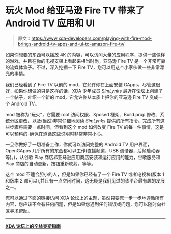 # 玩火 Mod 给亚马逊 Fire TV 带来了 Android TV 应用和 UI

> 原文：<https://www.xda-developers.com/playing-with-fire-mod-brings-android-tv-apps-and-ui-to-amazon-fire-tv/>

如果你想要的东西可以播放 4K 的内容，可以访问大量的应用程序，提供一些像样的游戏，并且在你的电视支架上看起来相当时尚，亚马逊 Fire TV 是一个非常可靠的流媒体盒子。不过，深入挖掘一下 Fire TV，您可以用这个小家伙做一些非常漂亮的事情。

我们已经看到了 Fire TV 以前的 mod，它允许你在上面安装 GApps，尽管这很好，如果你想做的只是这样的话，XDA 少年成员 *SimLynks* 最近在论坛上创建了一个帖子，介绍一个新的 mod，它允许你从本质上把你的亚马逊 Fire TV 变成一个 Android TV。

mod 被称为“玩火”，它需要 root 访问权限、Xposed 框架、Build.prop 修改、系统分区更改，以及(当然)非常仔细地阅读 *SimLynks* 提供的所有指令。完成所有这些步骤将需要一点时间，但看到这个 mod 如何改变 Fire TV 的每一件事情，这是可以预料的-确保在遵循这些说明时非常非常小心。

一旦你做好了一切准备工作，你就可以访问完整的 Android TV 用户界面，OpenGApps 几乎所有的东西都可以工作(直播频道，USB 调谐器，后倾启动器等)。)，从谷歌 Play 商店*和*亚马逊应用商店安装和运行应用的能力，谷歌服务和 Play 商店的自动更新，按钮重新映射，等等。

这个 mod 不适合胆小的人，但是如果你已经有了一个 Fire TV 或者电视棒(版本 1 和版本 2 都可以),并且有一点空闲时间，这无疑是我们见过的该平台最有趣的发展之一。

您可以通过下面的链接访问 XDA 论坛上的主题，虽然只要您一步一步地遵循所有内容，您应该不会有任何问题，但是如果您遇到任何错误或问题，您可以随时向社区寻求帮助。

* * *

[**XDA 论坛上的辛林克斯指南**](https://forum.xda-developers.com/fire-tv/general/total-mod-playing-fire-complete-t3629990)